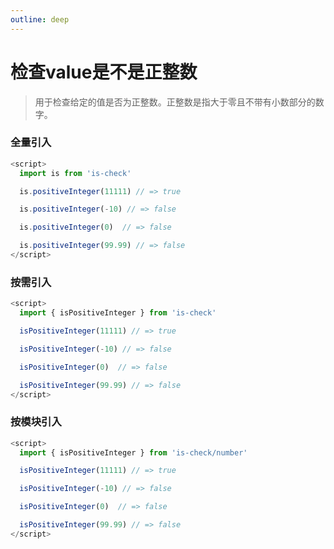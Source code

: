 ```yaml
---
outline: deep
---
```


# 检查value是不是正整数

> 用于检查给定的值是否为正整数。正整数是指大于零且不带有小数部分的数字。

### 全量引入
```javascript
<script>
  import is from 'is-check'

  is.positiveInteger(11111) // => true

  is.positiveInteger(-10) // => false

  is.positiveInteger(0)  // => false

  is.positiveInteger(99.99) // => false
</script>
````
### 按需引入
```javascript
<script>
  import { isPositiveInteger } from 'is-check'

  isPositiveInteger(11111) // => true

  isPositiveInteger(-10) // => false

  isPositiveInteger(0)  // => false

  isPositiveInteger(99.99) // => false
</script>
````
### 按模块引入
```javascript
<script>
  import { isPositiveInteger } from 'is-check/number'

  isPositiveInteger(11111) // => true

  isPositiveInteger(-10) // => false

  isPositiveInteger(0)  // => false

  isPositiveInteger(99.99) // => false
</script>
````
